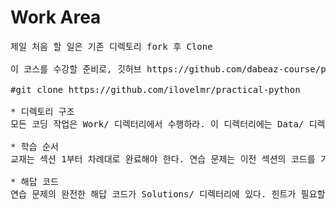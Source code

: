 # Work Area
<pre>
제일 처음 할 일은 기존 디렉토리 fork 후 Clone

이 코스를 수강할 준비로, 깃허브 https://github.com/dabeaz-course/practical-python 저장소를 포크할 것을 권장한다. 그런 다음, 다음 명령으로 로컬 머신에 클론한다.

#git clone https://github.com/ilovelmr/practical-python

* 디렉토리 구조
모든 코딩 작업은 Work/ 디렉터리에서 수행하라. 이 디렉터리에는 Data/ 디렉터리가 있다. Data/ 디렉터리에는 이 코스에서 사용하는 여러 가지 데이터 파일과 스크립트가 있다. Data/에 있는 파일을 빈번하게 사용하게 된다. 코스의 연습 문제는 Work/ 디렉터리에 프로그램이 있다고 가정한다.

* 학습 순서
교재는 섹션 1부터 차례대로 완료해야 한다. 연습 문제는 이전 섹션의 코드를 기반으로 한다. 기존 코드를 조금씩 리팩터링하는 연습이 많다.

* 해답 코드
연습 문제의 완전한 해답 코드가 Solutions/ 디렉터리에 있다. 힌트가 필요할 때는 자유롭게 살펴보라. 그러나 최대의 학습효과를 위해서는 스스로 코드를 작성하려고 노력하라.

</pre>
